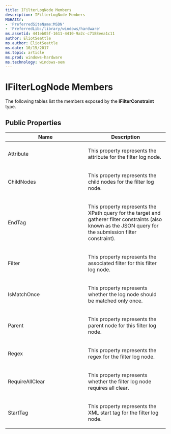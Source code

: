 ```yaml
---
title: IFilterLogNode Members
description: IFilterLogNode Members
MSHAttr:
- 'PreferredSiteName:MSDN'
- 'PreferredLib:/library/windows/hardware'
ms.assetid: 441eb05f-1611-4410-9a2c-c7188eea1c11
author: EliotSeattle
ms.author: EliotSeattle
ms.date: 10/15/2017
ms.topic: article
ms.prod: windows-hardware
ms.technology: windows-oem
---
```


# IFilterLogNode Members


The following tables list the members exposed by the **IFilterConstraint** type.

## <span id="Public_Properties"></span><span id="public_properties"></span><span id="PUBLIC_PROPERTIES"></span>Public Properties


<table>
<colgroup>
<col width="50%" />
<col width="50%" />
</colgroup>
<thead>
<tr class="header">
<th>Name</th>
<th>Description</th>
</tr>
</thead>
<tbody>
<tr class="odd">
<td><p>Attribute</p></td>
<td><p>This property represents the attribute for the filter log node.</p></td>
</tr>
<tr class="even">
<td><p>ChildNodes</p></td>
<td><p>This property represents the child nodes for the filter log node.</p></td>
</tr>
<tr class="odd">
<td><p>EndTag</p></td>
<td><p>This property represents the XPath query for the target and gatherer filter constraints (also known as the JSON query for the submission filter constraint).</p></td>
</tr>
<tr class="even">
<td><p>Filter</p></td>
<td><p>This property represents the associated filter for this filter log node.</p></td>
</tr>
<tr class="odd">
<td><p>IsMatchOnce</p></td>
<td><p>This property represents whether the log node should be matched only once.</p></td>
</tr>
<tr class="even">
<td><p>Parent</p></td>
<td><p>This property represents the parent node for this filter log node.</p></td>
</tr>
<tr class="odd">
<td><p>Regex</p></td>
<td><p>This property represents the regex for the filter log node.</p></td>
</tr>
<tr class="even">
<td><p>RequireAllClear</p></td>
<td><p>This property represents whether the filter log node requires all clear.</p></td>
</tr>
<tr class="odd">
<td><p>StartTag</p></td>
<td><p>This property represents the XML start tag for the filter log node.</p></td>
</tr>
</tbody>
</table>

 

 

 






